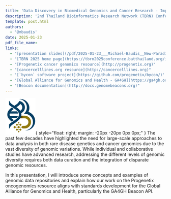 ```yaml
---
title: 'Data Discovery in Biomedical Genomics and Cancer Research - Implementing a New Paradigm'
description: '2nd Thailand Bioinformatics Research Network (TBRN) Conference'
template: post.html 
authors:
  - '@mbaudis'
date: 2025-01-23
pdf_file_name:
links:
  - "[presentation slides](/pdf/2025-01-23___Michael-Baudis__New-Paradigm-in-Biomedical_Genomics__TBRN-Chiang-Mai.pdf)"
  - "[TBRN 2025 home page](https://tbrn2025conference.batthailand.org/index.php)"
  - "[Progenetix cancer genomics resource](http://progenetix.org)"
  - "[cancercelllines.org resource](http://cancercelllines.org)"
  - '[`bycon` software project](https://github.com/progenetix/bycon/)'
  - '[Global Alliance for Genomics and Health - GA4GH](https://ga4gh.org)'
  - "[Beacon documentation](http://docs.genomebeacons.org)"
---
```


![TBRN logo](/img/2024-TBRN-logo.png){ style="float: right; margin: -20px -20px 0px 0px;" }
The past few decades have highlighted the need for large-scale approaches to data
analysis in both rare disease genetics and cancer genomics due to the vast diversity
of genomic variations. While individual and collaborative studies have advanced
research, addressing the different levels of genomic diversity requires both data
curation and the integration of disparate genomic resources.

In this presentation, I will introduce some concepts and examples of genomic data
repositories and explain how our work on the Progenetix oncogenomics resource
aligns with standards development for the Global Alliance for Genomics and Health,
particularly the GA4GH Beacon API.

